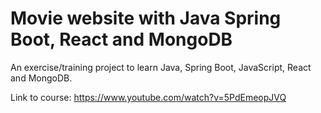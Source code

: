 # Movie website with Java Spring Boot, React and MongoDB

An exercise/training project to learn Java, Spring Boot, JavaScript, React and MongoDB.

Link to course: https://www.youtube.com/watch?v=5PdEmeopJVQ

